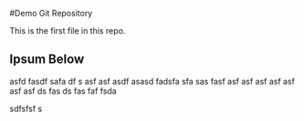 #Demo Git Repository

This is the first file in this repo.

## Ipsum Below

 asfd fasdf safa df s asf asf asdf asasd fadsfa sfa sas fasf 
 asf 
 asf asf asf asf asf asf ds fas
 ds fas faf fsda 

 sdfsfsf s